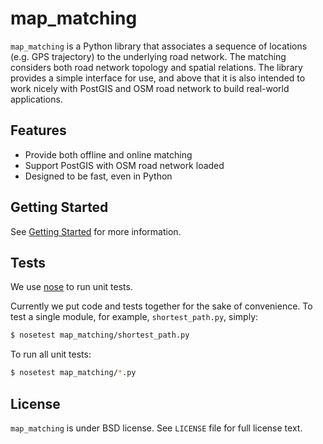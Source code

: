 # map_matching

`map_matching` is a Python library that associates a sequence of
locations (e.g. GPS trajectory) to the underlying road network. The
matching considers both road network topology and spatial
relations. The library provides a simple interface for use, and above
that it is also intended to work nicely with PostGIS and OSM road
network to build real-world applications.


## Features

- Provide both offline and online matching
- Support PostGIS with OSM road network loaded
- Designed to be fast, even in Python


## Getting Started

See [Getting Started](https://github.com/mapillary/map_matching) for
more information.


## Tests

We use [nose](https://nose.readthedocs.org/en/latest/) to run unit
tests.

Currently we put code and tests together for the sake of
convenience. To test a single module, for example, `shortest_path.py`,
simply:

```bash
$ nosetest map_matching/shortest_path.py
```

To run all unit tests:

```bash
$ nosetest map_matching/*.py
```


## License

`map_matching` is under BSD license. See `LICENSE` file for full
license text.
